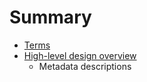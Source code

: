 # Summary

* [Terms](docs/en/terms.md)
* [High-level design overview](docs/en/desing-overview/README.md)
   * Metadata descriptions

